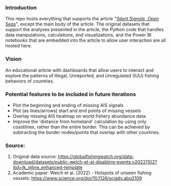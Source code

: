 ### Introduction
This repo hosts everything that supports the article "[*Silent Signals, Open Seas*](https://geran.notion.site/Silent-Signals-Open-Seas-74ad7a55236e48a1afbdd17e119f427e)", except the main body of the article. The original datasets that support the analyses presented in the article, the Python code that handles data manipulations, calculations, and visualizations, and the Power BI notebooks that are embedded into the article to allow user interaction are all hosted here.

### Vision
An educational article with dashboards that allow users to interact and explore the patterns of Illegal, Unreported, and Unregulated (IUU) fishing behaviors of countries. 

### Potential features to be included in future iterations
- Plot the beginning and ending of missing AIS signals
- Plot (as lines/arrows) start and end points of missing vessels
- Overlay missing AIS heatmap on world fishery abundance data. 
- Improve the 'distance from homeland' calculation by using only coastlines, rather than the entire border. This can be achieved by subtracting the border nodes/points that overlap with other countries.

### Source:
1. Original data source: https://globalfishingwatch.org/data-download/datasets/public-welch-et-al-disabling-events:v20221102?itid=lk_inline_enhanced-template
2. Academic paper: Welch et al. (2022) - Hotspots of unseen fishing vessels: https://www.science.org/doi/10.1126/sciadv.abq2109
